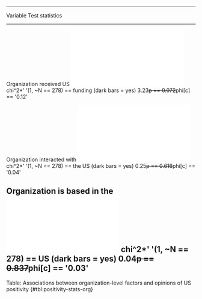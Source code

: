 
--------------------------------------------------------------------------------------------------------------
Variable                                                                           Test statistics            
---------------------------- ----------------------------------------------------- ---------------------------
Organization received US       ![](figures/summary_table/positivity_funding.pdf)   chi^2*' '(1, ~N == 278) == 
funding (dark bars = yes)                                                          3.23~~p == 0.072~~phi[c] ==
                                                                                   '0.12'                     

Organization interacted with ![](figures/summary_table/positivity_interaction.pdf) chi^2*' '(1, ~N == 278) == 
the US (dark bars = yes)                                                           0.25~~p == 0.616~~phi[c] ==
                                                                                   '0.04'                     

Organization is based in the     ![](figures/summary_table/positivity_hq.pdf)      chi^2*' '(1, ~N == 278) == 
US (dark bars = yes)                                                               0.04~~p == 0.837~~phi[c] ==
                                                                                   '0.03'                     
--------------------------------------------------------------------------------------------------------------

Table: Associations between organization-level factors and opinions of US positivity {#tbl:positivity-stats-org}

